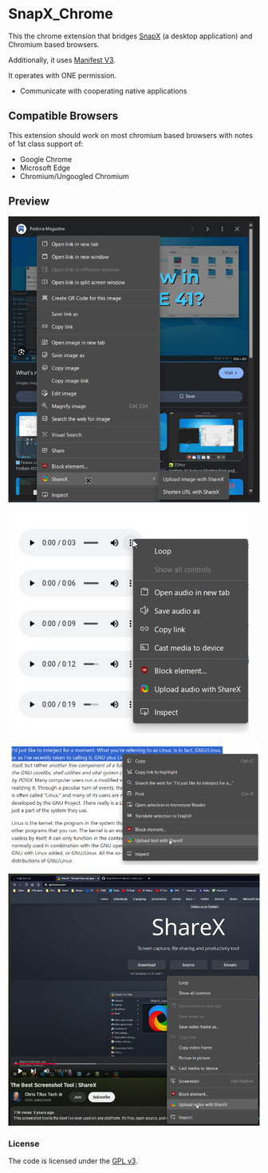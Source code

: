 # SnapX_Chrome

This the chrome extension that bridges [SnapX](https://github.com/SnapXL/SnapX) (a desktop application) and Chromium based browsers.

Additionally, it uses [Manifest V3](https://www.eff.org/deeplinks/2021/12/chrome-users-beware-manifest-v3-deceitful-and-threatening).

It operates with ONE permission.

- Communicate with cooperating native applications

## Compatible Browsers

This extension should work on most chromium based browsers with notes of 1st class support of:

- Google Chrome
- Microsoft Edge
- Chromium/Ungoogled Chromium

## Preview

![Screenshot of Google webpage with the search of "fedora linux 41" with a thumbnail that says "What's new in Fedora KDE 41?" and it is right clicked with a drop down options menu that has a option called SnapX -> Upload Image with SnapX & Upload URL with SnapX](.github/preview1.png)

![Right clicked sample `.mp3` file with Upload audio with SnapX button](.github/preview2.png)

![Right clicked I'd like to interject for a moment copypasta that has button called `Upload text with SnapX`](.github/preview3.png)

![Chris Titus Tech video that is talking about how amazing ShareX is right clicked that has a menu with a button called `Upload video with SnapX`](.github/preview4.png)

### License

The code is licensed under the [GPL v3](./LICENSE.md).
